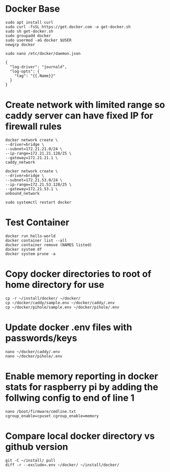 # Docker Base
~~~
sudo apt install curl
sudo curl -fsSL https://get.docker.com -o get-docker.sh
sudo sh get-docker.sh
sudo groupadd docker
sudo usermod -aG docker $USER
newgrp docker
~~~

~~~
sudo nano /etc/docker/daemon.json
~~~

~~~
{
  "log-driver": "journald",
  "log-opts": {
    "tag": "{{.Name}}"
  }
}
~~~

# Create network with limited range so caddy server can have fixed IP for firewall rules
~~~
docker network create \
--driver=bridge \
--subnet=172.21.21.0/24 \
--ip-range=172.21.21.128/25 \
--gateway=172.21.21.1 \
caddy_network
~~~

~~~
docker network create \
--driver=bridge \
--subnet=172.21.53.0/24 \
--ip-range=172.21.53.128/25 \
--gateway=172.21.53.1 \
unbound_network
~~~

~~~
sudo systemctl restart docker
~~~

# Test Container
~~~
docker run hello-world
docker container list --all
docker container remove (NAMES listed)
docker system df
docker system prune -a
~~~

# Copy docker directories to root of home directory for use
~~~
cp -r ~/install/docker/ ~/docker/
cp ~/docker/caddy/sample.env ~/docker/caddy/.env
cp ~/docker/pihole/sample.env ~/docker/pihole/.env
~~~

# Update docker .env files with passwords/keys
~~~
nano ~/docker/caddy/.env
nano ~/docker/pihole/.env
~~~

# Enable memory reporting in docker stats for raspberry pi by adding the follwing config to end of line 1
~~~
nano /boot/firmware/cmdline.txt
cgroup_enable=cpuset cgroup_enable=memory
~~~

# Compare local docker directory vs github version
~~~
git -C ~/install/ pull
diff -r --exclude=.env ~/docker/ ~/install/docker/
~~~
